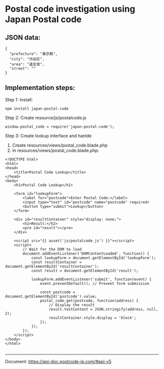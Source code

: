 # Postal code investigation using Japan Postal code

## JSON data:
```
{
  "prefecture": "東京都",
  "city": "渋谷区",
  "area": "道玄坂",
  "street": ""
}
```

## Implementation steps:
Step 1: Install:
```
npm install japan-postal-code
```
Step 2: Create resource/js/postalcode.js
```
window.postal_code = require('japan-postal-code');
```
Step 3: Create lookup interface and hanlde
1. Create resources/views/postal_code.blade.php
2. In resources/views/postal_code.blade.php:
```
<!DOCTYPE html>
<html>
<head>
    <title>Postal Code Lookup</title>
</head>
<body>
    <h1>Postal Code Lookup</h1>
    
    <form id="lookupForm">
        <label for="postcode">Enter Postal Code:</label>
        <input type="text" id="postcode" name="postcode" required>
        <button type="submit">Lookup</button>
    </form>
    
    <div id="resultContainer" style="display: none;">
        <h2>Result:</h2>
        <pre id="result"></pre>
    </div>
    
    <script src="{{ asset('js/postalcode.js') }}"></script>
    <script>
        // Wait for the DOM to load
        document.addEventListener('DOMContentLoaded', function() {
            const lookupForm = document.getElementById('lookupForm');
            const resultContainer = document.getElementById('resultContainer');
            const result = document.getElementById('result');
            
            lookupForm.addEventListener('submit', function(event) {
                event.preventDefault(); // Prevent form submission
                
                const postcode = document.getElementById('postcode').value;
                postal_code.get(postcode, function(address) {
                    // Display the result
                    result.textContent = JSON.stringify(address, null, 2);
                    resultContainer.style.display = 'block';
                });
            });
        });
    </script>
</body>
</html>


```
----------------------------------
Document:  https://api-doc.postcode-jp.com/#api-v5
